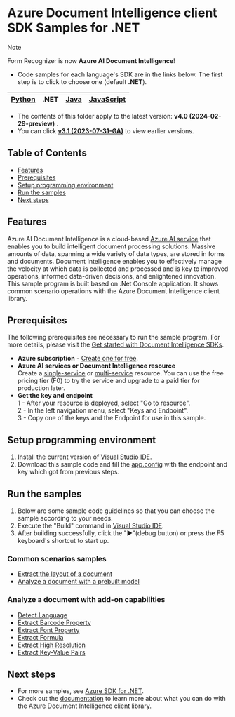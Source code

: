 # Azure Document Intelligence client SDK Samples for .NET
> [!NOTE]
> Form Recognizer is now **Azure AI Document Intelligence**!
- Code samples for each language's SDK are in the links below. The first step is to click to choose one (default **.NET**).

|[Python](../Python(v4.0))| .NET|[Java](../Java(v4.0))| [JavaScript](../JavaScript(v4.0))|
| --- | --- | --- | --- |

-  The contents of this folder apply to the latest version: **v4.0 (2024-02-29-preview)** . 
- You can click  **[v3.1 (2023-07-31-GA)](../../v3.1(2023-07-31-GA)/.NET(v3.1))**  to view earlier versions.
## **Table of Contents**

- [Features](#features)
- [Prerequisites](#prerequisites)
- [Setup programming environment](#setup-programming-environment)
- [Run the samples](#run-the-samples)
- [Next steps](#next-steps)

## **Features**
Azure AI Document Intelligence is a cloud-based [Azure AI service](https://learn.microsoft.com/en-us/azure/ai-services/?view=doc-intel-4.0.0) that enables you to build intelligent document processing solutions. Massive amounts of data, spanning a wide variety of data types, are stored in forms and documents. Document Intelligence enables you to effectively manage the velocity at which data is collected and processed and is key to improved operations, informed data-driven decisions, and enlightened innovation.  
This sample program is built based on .Net Console application. It shows common scenario operations with the Azure Document Intelligence client library.

## **Prerequisites**
The following prerequisites are necessary to run the sample program. For more details, please visit the [Get started with Document Intelligence SDKs](https://aka.ms/AApsqd6).  

* **Azure subscription**  - [Create one for free](https://azure.microsoft.com/free/ai-services/).  
* **Azure AI services or Document Intelligence resource**  
Create a [single-service](https://aka.ms/single-service) or [multi-service](https://aka.ms/multi-service) resource.
You can use the free pricing tier (F0) to try the service and upgrade to a paid tier for production later.  
* **Get the key and endpoint**    
1 - After your resource is deployed, select "Go to resource".   
2 - In the left navigation menu, select "Keys and Endpoint".   
3 - Copy one of the keys and the Endpoint for use in this sample. 



## **Setup programming environment**

1. Install the current version of [Visual Studio IDE](https://visualstudio.microsoft.com/vs/).
2. Download this sample code and fill the [app.config](Quickstarts/app.config) with the endpoint and key which got from previous steps.


## **Run the samples**
1. Below are some sample code guidelines so that you can choose the sample according to your needs. 
2. Execute the "Build" command in [Visual Studio IDE](https://visualstudio.microsoft.com/vs/).
2. After building successfully, click the "▶"(debug button) or press the F5 keyboard's shortcut to start up.  

### Common scenarios samples
- [Extract the layout of a document](Quickstarts/Samples/Sample_ExtractLayout.cs)
- [Analyze a document with a prebuilt model](Quickstarts/Samples/Sample_AnalyzeWithPrebuiltModel.cs)

### Analyze a document with add-on capabilities
- [Detect Language](Quickstarts/Samples/Sample_AddOnCapabilities_DetectLanguage.cs)
- [Extract Barcode Property](Quickstarts/Samples/Sample_AddOnCapabilities_ExtractBarcodeProperty.cs)
- [Extract Font Property](Quickstarts/Samples/Sample_AddOnCapabilities_ExtractFontProperty.cs)
- [Extract Formula](Quickstarts/Samples/Sample_AddOnCapabilities_ExtractFormula.cs)
- [Extract High Resolution](Quickstarts/Samples/Sample_AddOnCapabilities_ExtractHighResolution.cs)
- [Extract Key-Value Pairs](Quickstarts/Samples/Sample_AddOnCapabilities_ExtractKeyValuePairs.cs)


## **Next steps**
-  For more samples, see [Azure SDK for .NET](https://github.com/Azure/azure-sdk-for-net/tree/main/sdk/documentintelligence/Azure.AI.DocumentIntelligence).  
-  Check out the [documentation](https://learn.microsoft.com/en-us/dotnet/api/overview/azure/ai.documentintelligence-readme?view=azure-dotnet-preview) to learn more about what you can do with the Azure Document Intelligence client library.



[cognitive_resource_cli]: https://docs.microsoft.com/azure/cognitive-services/cognitive-services-apis-create-account-cli
[nuget]: https://www.nuget.org/
